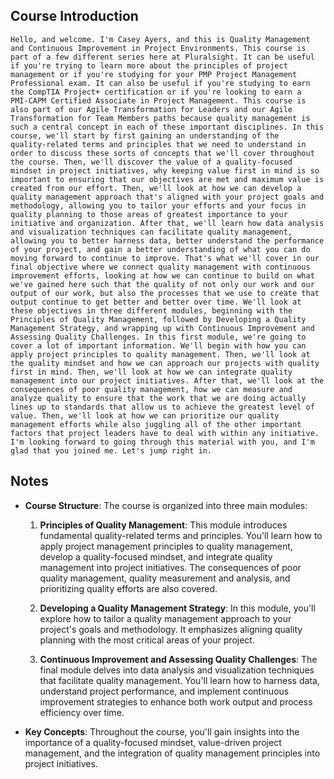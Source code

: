 ## Course Introduction
```
Hello, and welcome. I'm Casey Ayers, and this is Quality Management and Continuous Improvement in Project Environments. This course is part of a few different series here at Pluralsight. It can be useful if you're trying to learn more about the principles of project management or if you're studying for your PMP Project Management Professional exam. It can also be useful if you're studying to earn the CompTIA Project+ certification or if you're looking to earn a PMI‑CAPM Certified Associate in Project Management. This course is also part of our Agile Transformation for Leaders and our Agile Transformation for Team Members paths because quality management is such a central concept in each of these important disciplines. In this course, we'll start by first gaining an understanding of the quality‑related terms and principles that we need to understand in order to discuss these sorts of concepts that we'll cover throughout the course. Then, we'll discover the value of a quality‑focused mindset in project initiatives, why keeping value first in mind is so important to ensuring that our objectives are met and maximum value is created from our effort. Then, we'll look at how we can develop a quality management approach that's aligned with your project goals and methodology, allowing you to tailor your efforts and your focus in quality planning to those areas of greatest importance to your initiative and organization. After that, we'll learn how data analysis and visualization techniques can facilitate quality management, allowing you to better harness data, better understand the performance of your project, and gain a better understanding of what you can do moving forward to continue to improve. That's what we'll cover in our final objective where we connect quality management with continuous improvement efforts, looking at how we can continue to build on what we've gained here such that the quality of not only our work and our output of our work, but also the processes that we use to create that output continue to get better and better over time. We'll look at these objectives in three different modules, beginning with the Principles of Quality Management, followed by Developing a Quality Management Strategy, and wrapping up with Continuous Improvement and Assessing Quality Challenges. In this first module, we're going to cover a lot of important information. We'll begin with how you can apply project principles to quality management. Then, we'll look at the quality mindset and how we can approach our projects with quality first in mind. Then, we'll look at how we can integrate quality management into our project initiatives. After that, we'll look at the consequences of poor quality management, how we can measure and analyze quality to ensure that the work that we are doing actually lines up to standards that allow us to achieve the greatest level of value. Then, we'll look at how we can prioritize our quality management efforts while also juggling all of the other important factors that project leaders have to deal with within any initiative. I'm looking forward to going through this material with you, and I'm glad that you joined me. Let's jump right in.
```

## Notes
- **Course Structure**: The course is organized into three main modules:
  1. **Principles of Quality Management**: This module introduces fundamental quality-related terms and principles. You'll learn how to apply project management principles to quality management, develop a quality-focused mindset, and integrate quality management into project initiatives. The consequences of poor quality management, quality measurement and analysis, and prioritizing quality efforts are also covered.
  
  2. **Developing a Quality Management Strategy**: In this module, you'll explore how to tailor a quality management approach to your project's goals and methodology. It emphasizes aligning quality planning with the most critical areas of your project.

  3. **Continuous Improvement and Assessing Quality Challenges**: The final module delves into data analysis and visualization techniques that facilitate quality management. You'll learn how to harness data, understand project performance, and implement continuous improvement strategies to enhance both work output and process efficiency over time.

- **Key Concepts**: Throughout the course, you'll gain insights into the importance of a quality-focused mindset, value-driven project management, and the integration of quality management principles into project initiatives.
